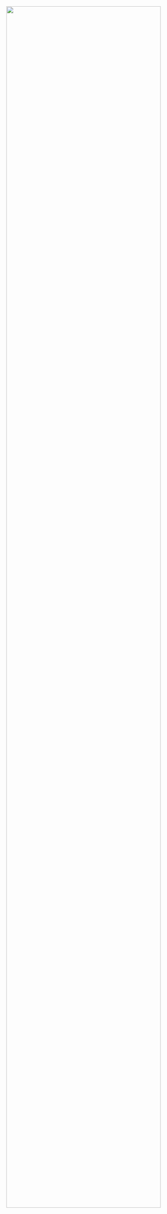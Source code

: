 <div align='center'>
<img width='90%' src='https://ik.imagekit.io/lq3uy4twp3/tinder-bot-icon-min_xQE1zMd53.png?ik-sdk-version=javascript-1.4.3&updatedAt=1665433311123'>
</div>
